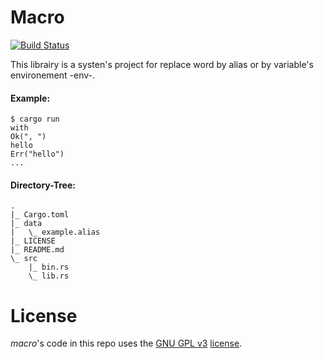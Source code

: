 Macro
=====

[![Build Status](https://travis-ci.org/adjivas/macro.svg)](https://travis-ci.org/adjivas/macro)

This librairy is a systen's project for replace word by alias or by variable's environement -env-.

#### Example:
```shell
$ cargo run
with
Ok(", ")
hello
Err("hello")
...
```

#### Directory-Tree:

```shell
.
|_ Cargo.toml
|_ data
|   \_ example.alias
|_ LICENSE
|_ README.md
\_ src
    |_ bin.rs
    \_ lib.rs
```

# License
*macro*'s code in this repo uses the [GNU GPL v3](http://www.gnu.org/licenses/gpl-3.0.html) [license](https://github.com/adjivas/macro/blob/master/LICENSE).
